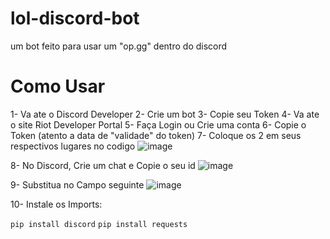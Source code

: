 # lol-discord-bot
um bot feito para usar um "op.gg" dentro do discord


# Como Usar

1- Va ate o Discord Developer
2- Crie um bot
3- Copie seu Token
4- Va ate o site Riot Developer Portal
5- Faça Login ou Crie uma conta
6- Copie o Token (atento a data de "validade" do token)
7- Coloque os 2 em seus respectivos lugares no codigo
![image](https://github.com/Luudzy/lol-discord-bot/assets/126820236/e953dbe1-0063-4acd-9854-18c75898987c)

8- No Discord, Crie um chat e Copie o seu id
![image](https://github.com/Luudzy/lol-discord-bot/assets/126820236/aaf21ad2-5aa4-46d0-869b-8451f7033f8a)

9- Substitua no Campo seguinte
![image](https://github.com/Luudzy/lol-discord-bot/assets/126820236/76dbe036-7bbd-49ff-bb57-12ffb97cae89)

10- Instale os Imports:

`pip install discord`
`pip install requests`
